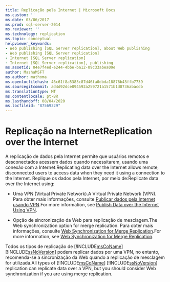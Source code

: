 ```yaml
---
title: Replicação pela Internet | Microsoft Docs
ms.custom: ''
ms.date: 03/06/2017
ms.prod: sql-server-2014
ms.reviewer: ''
ms.technology: replication
ms.topic: conceptual
helpviewer_keywords:
- Web publishing [SQL Server replication], about Web publishing
- Web publishing [SQL Server replication]
- Internet [SQL Server replication]
- Internet [SQL Server replication], publishing
ms.assetid: 04e7f4ed-e244-4bbe-ba12-09c33abea09e
author: MashaMSFT
ms.author: mathoma
ms.openlocfilehash: 46c61f8a5383c87d46fa0dbda18876b43ffb7739
ms.sourcegitcommit: ad4d92dce894592a259721a1571b1d8736abacdb
ms.translationtype: MT
ms.contentlocale: pt-BR
ms.lasthandoff: 08/04/2020
ms.locfileid: "87569329"
---
```

# <a name="replication-over-the-internet"></a><span data-ttu-id="c675b-102">Replicação na Internet</span><span class="sxs-lookup"><span data-stu-id="c675b-102">Replication over the Internet</span></span>
  <span data-ttu-id="c675b-103">A replicação de dados pela Internet permite que usuários remotos e desconectados acessem dados quando necessitarem, usando uma conexão com a Internet.</span><span class="sxs-lookup"><span data-stu-id="c675b-103">Replicating data over the Internet allows remote, disconnected users to access data when they need it using a connection to the Internet.</span></span> <span data-ttu-id="c675b-104">Replique os dados pela Internet, por meio de:</span><span class="sxs-lookup"><span data-stu-id="c675b-104">Replicate data over the Internet using:</span></span>  
  
-   <span data-ttu-id="c675b-105">Uma VPN (Virtual Private Network).</span><span class="sxs-lookup"><span data-stu-id="c675b-105">A Virtual Private Network (VPN).</span></span> <span data-ttu-id="c675b-106">Para obter mais informações, consulte [Publicar dados pela Internet usando VPN](publish-data-over-the-internet-using-vpn.md).</span><span class="sxs-lookup"><span data-stu-id="c675b-106">For more information, see [Publish Data over the Internet Using VPN](publish-data-over-the-internet-using-vpn.md).</span></span>  
  
-   <span data-ttu-id="c675b-107">Opção de sincronização da Web para replicação de mesclagem.</span><span class="sxs-lookup"><span data-stu-id="c675b-107">The Web synchronization option for merge replication.</span></span> <span data-ttu-id="c675b-108">Para obter mais informações, consulte [Web Synchronization for Merge Replication](web-synchronization-for-merge-replication.md).</span><span class="sxs-lookup"><span data-stu-id="c675b-108">For more information, see [Web Synchronization for Merge Replication](web-synchronization-for-merge-replication.md).</span></span>  
  
 <span data-ttu-id="c675b-109">Todos os tipos de replicação de [!INCLUDE[msCoName](../../includes/msconame-md.md)] [!INCLUDE[ssNoVersion](../../includes/ssnoversion-md.md)] podem replicar dados por uma VPN, no entanto, recomenda-se a sincronização da Web quando a replicação de mesclagem for utilizada.</span><span class="sxs-lookup"><span data-stu-id="c675b-109">All types of [!INCLUDE[msCoName](../../includes/msconame-md.md)] [!INCLUDE[ssNoVersion](../../includes/ssnoversion-md.md)] replication can replicate data over a VPN, but you should consider Web synchronization if you are using merge replication.</span></span>  
  
  

